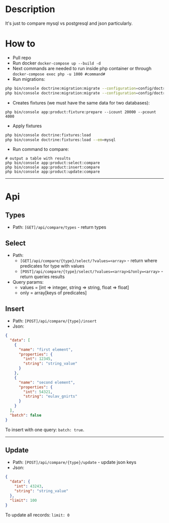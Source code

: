 # Description

It's just to compare mysql vs postgresql and json particularly.

# How to

* Pull repo
* Run docker `docker-compose up --build -d`
* Next commands are needed to run inside php container or through
  `docker-compose exec php -u 1000 #command#`
* Run migrations:

```bash
php bin/console doctrine:migration:migrate --configuration=config/doctrine_migrations/postgres.yaml
php bin/console doctrine:migration:migrate --configuration=config/doctrine_migrations/mysql.yaml
```

* Creates fixtures (we must have the same data for two databases):

```shell 
php bin/console app:product:fixture:prepare --icount 20000 --pcount 4000
```

* Apply fixtures

```bash
php bin/console doctrine:fixtures:load
php bin/console doctrine:fixtures:load --em=mysql
```

* Run command to compare:

```shell
# output a table with results
php bin/console app:product:select:compare
php bin/console app:product:insert:compare
php bin/console app:product:update:compare
```

---

# Api

## Types

* Path: `[GET]/api/compare/types` - return types

## Select

* Path:
    * `[GET]/api/compare/{type}/select/?values=<array>` - return where predicates for type with values
    * `[POST]/api/compare/{type}/select/?values=<array>&?only=<array>` - return queries results
* Query params:
    * values = [int => integer, string => string, float => float]
    * only = array[keys of predicates]

## Insert

* Path: `[POST]/api/compare/{type}/insert`
* Json:

```json
{
  "data": [
    {
      "name": "first element",
      "properties": {
        "int": 12345,
        "string": "string_value"
      }
    },
    {
      "name": "second element",
      "properties": {
        "int": 54321,
        "string": "eulav_gnirts"
      }
    }
  ],
  "batch": false
}
```

To insert with one query: `batch: true`.

---

## Update

* Path: `[POST]/api/compare/{type}/update` - update json keys
* Json:

```json
{
  "data": {
    "int": 43243,
    "string": "string_value"
  },
  "limit": 100
}
```

To update all records: `limit: 0`